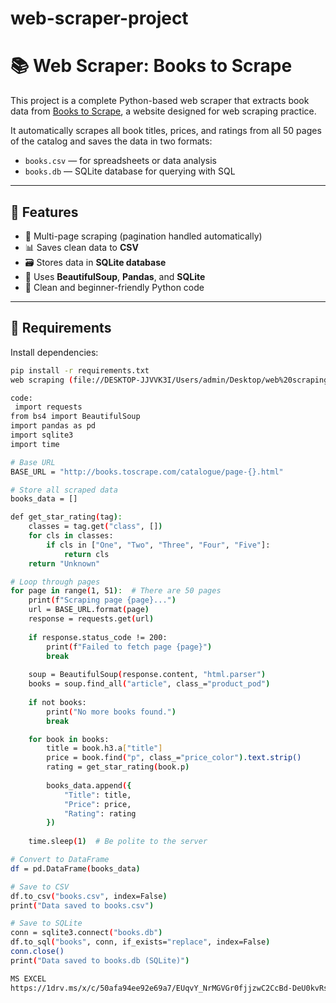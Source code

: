 # web-scraper-project
# 📚 Web Scraper: Books to Scrape

This project is a complete Python-based web scraper that extracts book data from [Books to Scrape](http://books.toscrape.com), a website designed for web scraping practice.

It automatically scrapes all book titles, prices, and ratings from all 50 pages of the catalog and saves the data in two formats:

- `books.csv` — for spreadsheets or data analysis
- `books.db` — SQLite database for querying with SQL

---

## 🚀 Features

- 🔄 Multi-page scraping (pagination handled automatically)
- 📊 Saves clean data to **CSV**
- 🗃️ Stores data in **SQLite database**
- 🧹 Uses **BeautifulSoup**, **Pandas**, and **SQLite**
- 🧠 Clean and beginner-friendly Python code

---

## 🔧 Requirements

Install dependencies:

```bash
pip install -r requirements.txt
web scraping (file://DESKTOP-JJVVK3I/Users/admin/Desktop/web%20scraping)

code:
 import requests
from bs4 import BeautifulSoup
import pandas as pd
import sqlite3
import time

# Base URL
BASE_URL = "http://books.toscrape.com/catalogue/page-{}.html"

# Store all scraped data
books_data = []

def get_star_rating(tag):
    classes = tag.get("class", [])
    for cls in classes:
        if cls in ["One", "Two", "Three", "Four", "Five"]:
            return cls
    return "Unknown"

# Loop through pages
for page in range(1, 51):  # There are 50 pages
    print(f"Scraping page {page}...")
    url = BASE_URL.format(page)
    response = requests.get(url)
    
    if response.status_code != 200:
        print(f"Failed to fetch page {page}")
        break
    
    soup = BeautifulSoup(response.content, "html.parser")
    books = soup.find_all("article", class_="product_pod")
    
    if not books:
        print("No more books found.")
        break

    for book in books:
        title = book.h3.a["title"]
        price = book.find("p", class_="price_color").text.strip()
        rating = get_star_rating(book.p)
        
        books_data.append({
            "Title": title,
            "Price": price,
            "Rating": rating
        })
    
    time.sleep(1)  # Be polite to the server

# Convert to DataFrame
df = pd.DataFrame(books_data)

# Save to CSV
df.to_csv("books.csv", index=False)
print("Data saved to books.csv")

# Save to SQLite
conn = sqlite3.connect("books.db")
df.to_sql("books", conn, if_exists="replace", index=False)
conn.close()
print("Data saved to books.db (SQLite)")

MS EXCEL
https://1drv.ms/x/c/50afa94ee92e69a7/EUqvY_NrMGVGr0fjjzwC2CcBd-DeU0kvRsuqRFiRCG5cdw?e=hGdRHE
